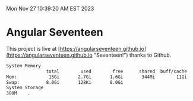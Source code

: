 Mon Nov 27 10:39:20 AM EST 2023

# Angular Seventeen


This project is live at [https://angularseventeen.github.io](https://angularseventeen.github.io "Seventeen!") thanks to Github.

```bash
System Memory
               total        used        free      shared  buff/cache   available
Mem:            15Gi       2.7Gi       1.6Gi       344Mi        11Gi        12Gi
Swap:          8.0Gi       128Ki       8.0Gi
System Storage
380M	.
```
